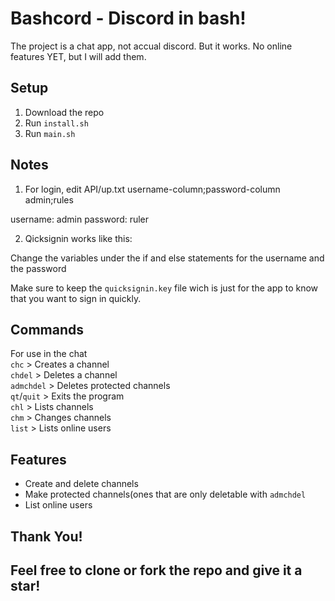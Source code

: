 # Bashcord - Discord in bash!

The project is a chat app, not accual discord.
But it works. No online features YET, but I will add them.

## Setup
1. Download the repo
2. Run `install.sh`
3. Run `main.sh`

## Notes
1. For login, edit API/up.txt
username-column;password-column
admin;rules

username: admin
password: ruler

2. Qicksignin works like this:

Change the variables under the if and else statements for the username and the password

Make sure to keep the `quicksignin.key` file wich is just for the app to know that you want to sign in quickly.
## Commands
For use in the chat \
`chc` > Creates a channel \
`chdel` > Deletes a channel \
`admchdel` > Deletes protected channels \
`qt`/`quit` > Exits the program \
`chl` > Lists channels \
`chm` > Changes channels \
`list` > Lists online users 

## Features
- Create and delete channels
- Make protected channels(ones that are only deletable with `admchdel`
- List online users

## Thank You!
## Feel free to clone or fork the repo and give it a star!
